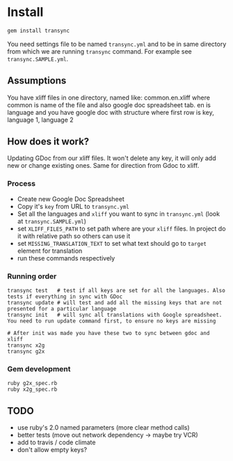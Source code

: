 # Install

```bash
gem install transync
```

You need settings file to be named `transync.yml` and to be in same directory from which we are running `transync` command.
For example see `transync.SAMPLE.yml`.

## Assumptions

You have xliff files in one directory, named like: common.en.xliff where common is name of the file and also google doc
spreadsheet tab. en is language and you have google doc with structure where first row is key, language 1, language 2

## How does it work?

Updating GDoc from our xliff files. It won't delete any key, it will only add new or change existing ones. Same 
for direction from Gdoc to xliff.

### Process

- Create new Google Doc Spreadsheet
- Copy it's `key` from URL to `transync.yml`
- Set all the languages and `xliff` you want to sync in `transync.yml` (look at `transync.SAMPLE.yml`)
- set `XLIFF_FILES_PATH` to set path where are your `xliff` files. In project do it with relative path so others can use it
- set `MISSING_TRANSLATION_TEXT` to set what text should go to `target` element for translation
- run these commands respectively

### Running order

```
transync test   # test if all keys are set for all the languages. Also tests if everything in sync with GDoc
transync update # will test and add all the missing keys that are not presented for a particular language
transync init   # will sync all translations with Google spreadsheet. You need to run update command first, to ensure no keys are missing

# After init was made you have these two to sync between gdoc and xliff
transync x2g
transync g2x
```

### Gem development

```
ruby g2x_spec.rb
ruby x2g_spec.rb
```

## TODO

- use ruby's 2.0 named parameters (more clear method calls)
- better tests (move out network dependency -> maybe try VCR)
- add to travis / code climate
- don't allow empty keys?

